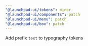```yaml
---
"@launchpad-ui/tokens": minor
"@launchpad-ui/components": patch
"@launchpad-ui/menu": patch
"@launchpad-ui/box": patch
---
```


Add prefix `text` to typography tokens
